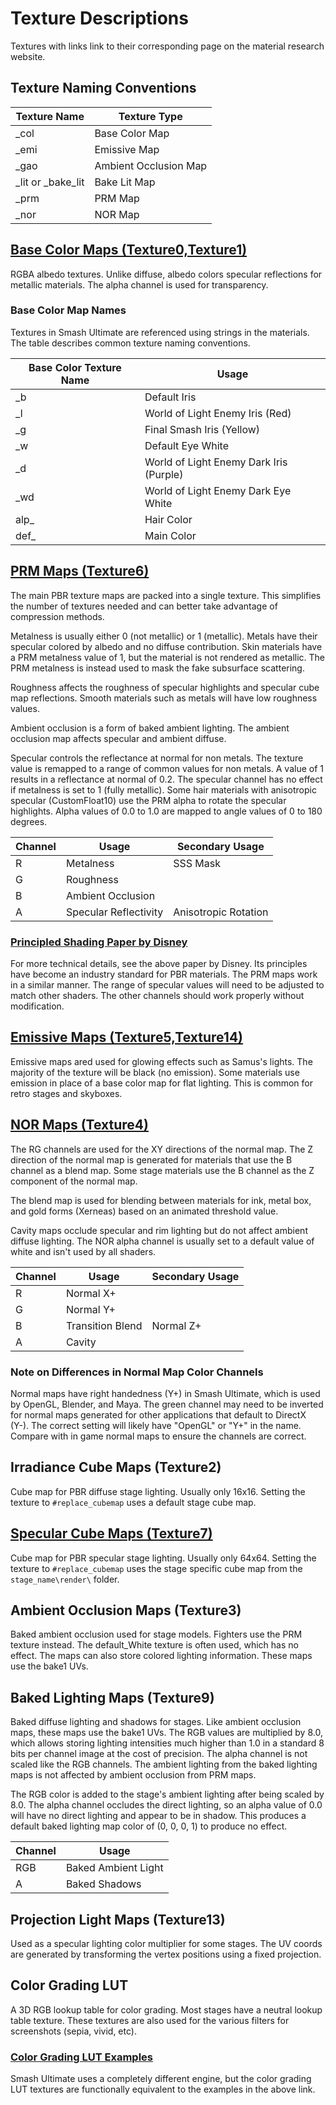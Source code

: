 # Texture Descriptions
Textures with links link to their corresponding page on the material research website. 
## Texture Naming Conventions
| Texture Name | Texture Type |
| --- | --- |
| _col | Base Color Map |
| _emi | Emissive Map |
| _gao | Ambient Occlusion Map |
| _lit or _bake_lit | Bake Lit Map |
| _prm | PRM Map |
| _nor | NOR Map |

## [Base Color Maps (Texture0,Texture1)](https://scanmountgoat.github.io/Smush-Material-Research/textures/col/)
RGBA albedo textures. Unlike diffuse, albedo colors specular reflections for metallic materials.
The alpha channel is used for transparency.

### Base Color Map Names
Textures in Smash Ultimate are referenced using strings in the materials. The table describes common
texture naming conventions.

| Base Color Texture Name | Usage |
| --- | --- |
| _b | Default Iris |
| _l | World of Light Enemy Iris (Red) |
| _g | Final Smash Iris (Yellow) |
| _w | Default Eye White |
| _d | World of Light Enemy Dark Iris (Purple) |
| _wd | World of Light Enemy Dark Eye White |
| alp_ | Hair Color |
| def_ | Main Color |

## [PRM Maps (Texture6)](https://scanmountgoat.github.io/Smush-Material-Research/textures/prm/)
The main PBR texture maps are packed into a single texture. This simplifies the number of textures
needed and can better take advantage of compression methods.

Metalness is usually either 0 (not metallic) or 1 (metallic). Metals have their specular colored by albedo and no diffuse contribution. Skin materials have a PRM metalness value of 1, but the material is not rendered as metallic. The PRM metalness is instead used to mask the fake subsurface scattering.

Roughness affects the roughness of specular highlights and specular cube map reflections. Smooth materials such as metals will have low roughness values.

Ambient occlusion is a form of baked ambient lighting. The ambient occlusion map affects specular and ambient diffuse.

Specular controls the reflectance at normal for non metals. The texture value is remapped to a range
of common values for non metals. A value of 1 results in a reflectance at normal of 0.2. The specular channel has no effect if metalness is set to 1 (fully metallic). Some hair materials with anisotropic specular (CustomFloat10) use the PRM alpha to rotate the specular highlights. Alpha values of 0.0 to 1.0 are mapped to angle values of 0 to 180 degrees. 

| Channel | Usage | Secondary Usage |
| --- | --- | --- |
| R | Metalness | SSS Mask  |
| G | Roughness   | |
| B | Ambient Occlusion | |
| A | Specular Reflectivity | Anisotropic Rotation |


### [Principled Shading Paper by Disney](https://static1.squarespace.com/static/58586fa5ebbd1a60e7d76d3e/t/593a3afa46c3c4a376d779f6/1496988449807/s2012_pbs_disney_brdf_notes_v2.pdf)
For more technical details, see the above paper by Disney. Its principles have become an industry standard for PBR materials. 
The PRM maps work in a similar manner. The range of specular values will need to be adjusted to match other shaders. 
The other channels should work properly without modification.

## [Emissive Maps (Texture5,Texture14)](https://scanmountgoat.github.io/Smush-Material-Research/textures/emi/)
Emissive maps ared used for glowing effects such as Samus's lights. The majority of the texture will
be black (no emission). Some materials use emission in place of a base color map for flat lighting.
This is common for retro stages and skyboxes.

## [NOR Maps (Texture4)](https://scanmountgoat.github.io/Smush-Material-Research/textures/nor/)
The RG channels are used for the XY directions of the normal map. The Z direction of the normal map
is generated for materials that use the B channel as a blend map. Some stage materials use the B channel as the Z component of the normal map.

The blend map is used for blending between materials for ink, metal box, and gold forms
(Xerneas) based on an animated threshold value. 

Cavity maps occlude specular and rim lighting but do not affect ambient diffuse lighting. The NOR alpha channel is usually set to a default value of white and isn't used by all shaders.

| Channel | Usage | Secondary Usage |
| --- | --- | --- |
| R | Normal X+  | |
| G | Normal Y+  | |
| B | Transition Blend | Normal Z+ |
| A | Cavity | |

### Note on Differences in Normal Map Color Channels
Normal maps have right handedness (Y+) in Smash Ultimate, which is used by OpenGL, Blender, and Maya. The green channel may need to be inverted for normal maps generated for other applications that default to DirectX (Y-). The correct setting will likely have "OpenGL" or "Y+" in the name. Compare with in game normal maps to ensure the channels are correct.

## Irradiance Cube Maps (Texture2)
Cube map for PBR diffuse stage lighting. Usually only 16x16. Setting the texture to `#replace_cubemap`
uses a default stage cube map.

## [Specular Cube Maps (Texture7)](https://scanmountgoat.github.io/Smush-Material-Research/textures/specularcube/)
Cube map for PBR specular stage lighting. Usually only 64x64. Setting the texture to `#replace_cubemap`
uses the stage specific cube map from the `stage_name\render\` folder.

## Ambient Occlusion Maps (Texture3)
Baked ambient occlusion used for stage models. Fighters use the PRM texture instead. The default_White texture is often used, which has no
effect. The maps can also store colored lighting information. These maps use the bake1 UVs.

## Baked Lighting Maps (Texture9)
Baked diffuse lighting and shadows for stages. Like ambient occlusion maps, these maps use the bake1 UVs. The RGB values are multiplied by 8.0, which allows storing lighting intensities 
much higher than 1.0 in a standard 8 bits per channel image at the cost of precision. The alpha channel is not scaled like the RGB channels. The ambient lighting from the baked lighting maps 
is not affected by ambient occlusion from PRM maps.  

The RGB color is added to the stage's ambient lighting after being scaled by 8.0. The alpha channel occludes the direct lighting, so an alpha value of 0.0 will have no direct lighting and 
appear to be in shadow. This produces a default baked lighting map color of (0, 0, 0, 1) to produce no effect.

| Channel | Usage |
| --- | --- |
| RGB | Baked Ambient Light |
| A | Baked Shadows |

## Projection Light Maps (Texture13)
Used as a specular lighting color multiplier for some stages. The UV coords are generated by transforming the vertex positions using a fixed projection. 

## Color Grading LUT
A 3D RGB lookup table for color grading. Most stages have a neutral lookup table texture. These
textures are also used for the various filters for screenshots (sepia, vivid, etc).

### [Color Grading LUT Examples](https://docs.unrealengine.com/en-us/Engine/Rendering/PostProcessEffects/UsingLUTs)
Smash Ultimate uses a completely different engine, but the color grading LUT textures are
functionally equivalent to the examples in the above link.  
